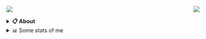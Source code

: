 <a href="https://discord.com/users/907051682234531902"><img align="right" src="[![Discord Presence](https://lanyard.cnrad.dev/api/907051682234531902)](https://discord.com/users/907051682234531902)" /></a>

<a href="discord.lsrp.vn"><img src="https://scontent.fsgn2-9.fna.fbcdn.net/v/t39.30808-6/354424073_740560594740973_7684430587424299546_n.png?_nc_cat=103&ccb=1-7&_nc_sid=e3f864&_nc_ohc=mjCCfk8VrWYAX84Bwmm&_nc_ht=scontent.fsgn2-9.fna&oh=00_AfBzw51A0QJAEH19RYm7ZWYaQCSyHl36Vtv22Ge1ffFavg&oe=64A81EB9" /></a>
<details>
  <summary><b>📋 About</b></summary>

  Lead Admin from LSRPvn

  [🌐 Discord](https://discord.lsrp.vn 'DICORD SERVER') \
  [📧 Email](mailto:yung.kiddyz@gmail.com 'MY EMAIL')
</details>

<details>
  <summary>📊 Some stats of me</summary>
  
![My github stats!](https://github-readme-stats.vercel.app/api?username=maymatxacamtay&show_icons=true&custom_title=My%20Github%20Stats:&line_height=33&include_all_commits=true&bg_color=00000000&title_color=00CCAA&text_color=dddddd&hide_border=true&hide_title=true#gh-dark-mode-only) \
![My top langauges](https://github-readme-stats.vercel.app/api/top-langs?username=maymatxacamtay&show_icons=true&layout=compact&card_width=645&bg_color=00000000&title_color=00CCAA&text_color=dddddd&hide_border=true&hide_title=true#gh-dark-mode-only)
</details>

</details>
